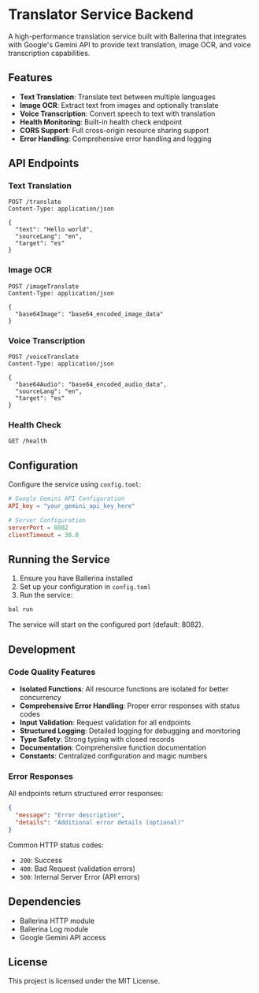 # Translator Service Backend

A high-performance translation service built with Ballerina that integrates with Google's Gemini API to provide text translation, image OCR, and voice transcription capabilities.

## Features

- **Text Translation**: Translate text between multiple languages
- **Image OCR**: Extract text from images and optionally translate
- **Voice Transcription**: Convert speech to text with translation
- **Health Monitoring**: Built-in health check endpoint
- **CORS Support**: Full cross-origin resource sharing support
- **Error Handling**: Comprehensive error handling and logging

## API Endpoints

### Text Translation
```
POST /translate
Content-Type: application/json

{
  "text": "Hello world",
  "sourceLang": "en",
  "target": "es"
}
```

### Image OCR
```
POST /imageTranslate
Content-Type: application/json

{
  "base64Image": "base64_encoded_image_data"
}
```

### Voice Transcription
```
POST /voiceTranslate
Content-Type: application/json

{
  "base64Audio": "base64_encoded_audio_data",
  "sourceLang": "en",
  "target": "es"
}
```

### Health Check
```
GET /health
```

## Configuration

Configure the service using `config.toml`:

```toml
# Google Gemini API Configuration
API_key = "your_gemini_api_key_here"

# Server Configuration
serverPort = 8082
clientTimeout = 30.0
```

## Running the Service

1. Ensure you have Ballerina installed
2. Set up your configuration in `config.toml`
3. Run the service:

```bash
bal run
```

The service will start on the configured port (default: 8082).

## Development

### Code Quality Features

- **Isolated Functions**: All resource functions are isolated for better concurrency
- **Comprehensive Error Handling**: Proper error responses with status codes
- **Input Validation**: Request validation for all endpoints
- **Structured Logging**: Detailed logging for debugging and monitoring
- **Type Safety**: Strong typing with closed records
- **Documentation**: Comprehensive function documentation
- **Constants**: Centralized configuration and magic numbers

### Error Responses

All endpoints return structured error responses:

```json
{
  "message": "Error description",
  "details": "Additional error details (optional)"
}
```

Common HTTP status codes:
- `200`: Success
- `400`: Bad Request (validation errors)
- `500`: Internal Server Error (API errors)

## Dependencies

- Ballerina HTTP module
- Ballerina Log module
- Google Gemini API access

## License

This project is licensed under the MIT License.
